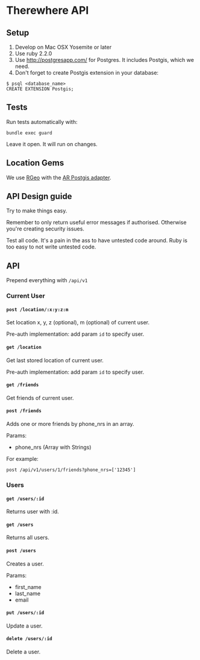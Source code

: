 # Therewhere API

## Setup

1. Develop on Mac OSX Yosemite or later
1. Use ruby 2.2.0
1. Use http://postgresapp.com/ for Postgres. It includes Postgis, which we need.
1. Don't forget to create Postgis extension in your database:

```
$ psql <database_name>
CREATE EXTENSION Postgis;

```

## Tests

Run tests automatically with:

```
bundle exec guard
```

Leave it open. It will run on changes.

## Location Gems

We use [RGeo](https://github.com/rgeo/rgeo) with the [AR Postgis adapter](https://github.com/rgeo/activerecord-postgis-adapter#creating-spatial-tables).

## API Design guide

Try to make things easy.

Remember to only return useful error messages if authorised.
Otherwise you're creating security issues.

Test all code. It's a pain in the ass to have untested code around.
Ruby is too easy to not write untested code.

## API

Prepend everything with `/api/v1`

### Current User

#### `post /location/:x:y:z:m`

Set location x, y, z (optional), m (optional) of current user.

Pre-auth implementation: add param `id` to specify user.

#### `get /location`

Get last stored location of current user.

Pre-auth implementation: add param `id` to specify user.

#### `get /friends`

Get friends of current user.

#### `post /friends`

Adds one or more friends by phone_nrs in an array.

Params:

- phone_nrs (Array with Strings)

For example:

```
post /api/v1/users/1/friends?phone_nrs=['12345']
```

### Users

#### `get /users/:id`

Returns user with :id.

#### `get /users`

Returns all users.

#### `post /users`

Creates a user.

Params:

- first_name
- last_name
- email

#### `put /users/:id`

Update a user.

#### `delete /users/:id`

Delete a user.
